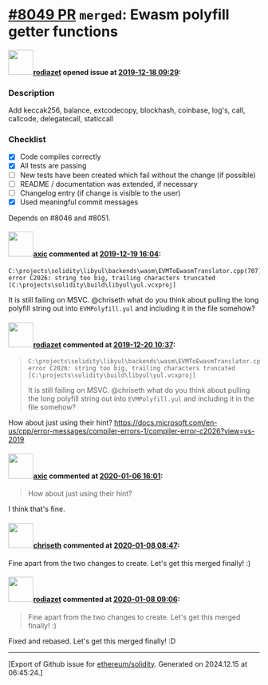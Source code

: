 # [\#8049 PR](https://github.com/ethereum/solidity/pull/8049) `merged`: Ewasm polyfill getter functions

#### <img src="https://avatars.githubusercontent.com/u/7524020?u=bd805444f0c223fb24846b7fc6d35d70e73f5a54&v=4" width="50">[rodiazet](https://github.com/rodiazet) opened issue at [2019-12-18 09:29](https://github.com/ethereum/solidity/pull/8049):

### Description
Add keccak256, balance, extcodecopy, blockhash, coinbase,  log's, call, callcode, delegatecall, staticcall

### Checklist
- [x] Code compiles correctly
- [x] All tests are passing
- [ ] New tests have been created which fail without the change (if possible)
- [ ] README / documentation was extended, if necessary
- [ ] Changelog entry (if change is visible to the user)
- [x] Used meaningful commit messages

Depends on #8046 and #8051.


#### <img src="https://avatars.githubusercontent.com/u/20340?v=4" width="50">[axic](https://github.com/axic) commented at [2019-12-19 16:04](https://github.com/ethereum/solidity/pull/8049#issuecomment-567551926):

```
C:\projects\solidity\libyul\backends\wasm\EVMToEwasmTranslator.cpp(707): error C2026: string too big, trailing characters truncated [C:\projects\solidity\build\libyul\yul.vcxproj]
```

It is still failing on MSVC. @chriseth what do you think about pulling the long polyfill string out into `EVMPolyfill.yul` and including it in the file somehow?

#### <img src="https://avatars.githubusercontent.com/u/7524020?u=bd805444f0c223fb24846b7fc6d35d70e73f5a54&v=4" width="50">[rodiazet](https://github.com/rodiazet) commented at [2019-12-20 10:37](https://github.com/ethereum/solidity/pull/8049#issuecomment-567879121):

> ```
> C:\projects\solidity\libyul\backends\wasm\EVMToEwasmTranslator.cpp(707): error C2026: string too big, trailing characters truncated [C:\projects\solidity\build\libyul\yul.vcxproj]
> ```
> 
> 
> It is still failing on MSVC. @chriseth what do you think about pulling the long polyfill string out into `EVMPolyfill.yul` and including it in the file somehow?

How about just using their hint? https://docs.microsoft.com/en-us/cpp/error-messages/compiler-errors-1/compiler-error-c2026?view=vs-2019

#### <img src="https://avatars.githubusercontent.com/u/20340?v=4" width="50">[axic](https://github.com/axic) commented at [2020-01-06 16:01](https://github.com/ethereum/solidity/pull/8049#issuecomment-571196060):

> How about just using their hint?

I think that's fine.

#### <img src="https://avatars.githubusercontent.com/u/9073706?v=4" width="50">[chriseth](https://github.com/chriseth) commented at [2020-01-08 08:47](https://github.com/ethereum/solidity/pull/8049#issuecomment-571949051):

Fine apart from the two changes to create. Let's get this merged finally! :)

#### <img src="https://avatars.githubusercontent.com/u/7524020?u=bd805444f0c223fb24846b7fc6d35d70e73f5a54&v=4" width="50">[rodiazet](https://github.com/rodiazet) commented at [2020-01-08 09:06](https://github.com/ethereum/solidity/pull/8049#issuecomment-571955611):

> Fine apart from the two changes to create. Let's get this merged finally! :)

Fixed and rebased. Let's get this merged finally! :D


-------------------------------------------------------------------------------



[Export of Github issue for [ethereum/solidity](https://github.com/ethereum/solidity). Generated on 2024.12.15 at 06:45:24.]
